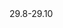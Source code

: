 <stop-note title="Read Knight 4ed" icon="stopnoteicons:book-icon">
<span slot="message">29.8-29.10</span>
</stop-note>

